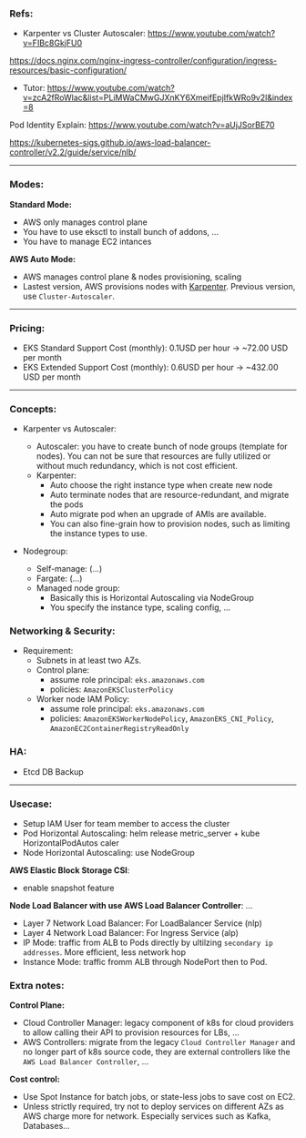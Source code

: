 ### Refs:

* Karpenter vs Cluster Autoscaler: https://www.youtube.com/watch?v=FIBc8GkjFU0

https://docs.nginx.com/nginx-ingress-controller/configuration/ingress-resources/basic-configuration/

* Tutor: https://www.youtube.com/watch?v=zcA2fRoWlac&list=PLiMWaCMwGJXnKY6XmeifEpjIfkWRo9v2l&index=8

Pod Identity Explain: https://www.youtube.com/watch?v=aUjJSorBE70

https://kubernetes-sigs.github.io/aws-load-balancer-controller/v2.2/guide/service/nlb/

---

### Modes:

**Standard Mode:**

* AWS only manages control plane
* You have to use eksctl to install bunch of addons, ...
* You have to manage EC2 intances  

**AWS Auto Mode:**

* AWS manages control plane & nodes provisioning, scaling
* Lastest version, AWS provisions nodes with [Karpenter](https://aws.amazon.com/blogs/aws/introducing-karpenter-an-open-source-high-performance-kubernetes-cluster-autoscaler/). Previous version, use `Cluster-Autoscaler`.

---

### Pricing:

+ EKS Standard Support Cost (monthly): 0.1USD per hour -> ~72.00 USD per month
+ EKS Extended Support Cost (monthly): 0.6USD per hour -> ~432.00 USD per month

---

### Concepts:

- Karpenter vs Autoscaler:
  - Autoscaler: you have to create bunch of node groups (template for nodes). You can not be sure that resources are fully utilized or without much redundancy, which is not cost efficient.
  - Karpenter:
    - Auto choose the right instance type when create new node
    - Auto terminate nodes that are resource-redundant, and migrate the pods
    - Auto migrate pod when an upgrade of AMIs are available.
    - You can also fine-grain how to provision nodes, such as limiting the instance types to use.

- Nodegroup:
  - Self-manage: (...)
  - Fargate: (...) 
  - Managed node group:
    - Basically this is Horizontal Autoscaling via NodeGroup
    - You specify the instance type, scaling config, ...

### Networking & Security:

- Requirement:
  - Subnets in at least two AZs.
  - Control plane:
    - assume role principal: `eks.amazonaws.com`
    - policies: `AmazonEKSClusterPolicy`
  - Worker node IAM Policy:
    - assume role principal: `eks.amazonaws.com`
    - policies: `AmazonEKSWorkerNodePolicy`, `AmazonEKS_CNI_Policy`, `AmazonEC2ContainerRegistryReadOnly`

### HA:

- Etcd DB Backup

---

### Usecase:

- Setup IAM User for team member to access the cluster
- Pod Horizontal Autoscaling: helm release metric_server + kube HorizontalPodAutos  caler
- Node Horizontal Autoscaling: use NodeGroup

**AWS Elastic Block Storage CSI**:
  - enable snapshot feature


**Node Load Balancer with use AWS Load Balancer Controller**:
  ...

- Layer 7 Network Load Balancer: For LoadBalancer Service (nlp) 
- Layer 4 Network Load Balancer: For Ingress Service (alp)
- IP Mode: traffic from ALB to Pods directly by ultilzing `secondary ip addresses`. More efficient, less network hop
- Instance Mode: traffic fromm ALB through NodePort then to Pod.

### Extra notes:

**Control Plane:**
  - Cloud Controller Manager: legacy component of k8s for cloud providers to allow calling their API to provision resources for LBs, ...
  - AWS Controllers: migrate from the legacy `Cloud Controller Manager` and no longer part of k8s source code, they are external controllers like the `AWS Load Balancer Controller`, ... 

**Cost control:**
  - Use Spot Instance for batch jobs, or state-less jobs to save cost on EC2.
  - Unless strictly required, try not to deploy services on different AZs as AWS charge more for network. Especially services such as Kafka, Databases... 